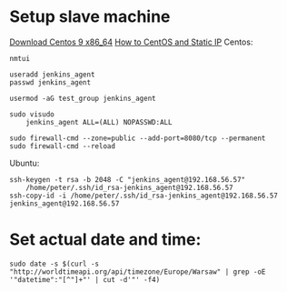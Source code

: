 # Setup slave machine
[Download Centos 9 x86_64](https://www.centos.org/download/)
[How to CentOS and Static IP](https://www.youtube.com/watch?v=wwnQy4XVJ6I&list=WL&index=150)
Centos:
```
nmtui 
```
```
useradd jenkins_agent
passwd jenkins_agent

usermod -aG test_group jenkins_agent

sudo visudo
    jenkins_agent ALL=(ALL) NOPASSWD:ALL
```
```
sudo firewall-cmd --zone=public --add-port=8080/tcp --permanent
sudo firewall-cmd --reload
```

Ubuntu:
```
ssh-keygen -t rsa -b 2048 -C "jenkins_agent@192.168.56.57"
    /home/peter/.ssh/id_rsa-jenkins_agent@192.168.56.57
ssh-copy-id -i /home/peter/.ssh/id_rsa-jenkins_agent@192.168.56.57 jenkins_agent@192.168.56.57
```

# Set actual date and time:
```
sudo date -s $(curl -s "http://worldtimeapi.org/api/timezone/Europe/Warsaw" | grep -oE '"datetime":"[^"]+"' | cut -d'"' -f4)
```
